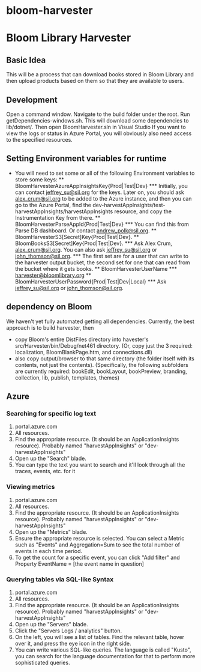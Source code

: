 # bloom-harvester
# Bloom Library Harvester
## Basic Idea
This will be a process that can download books stored in Bloom Library and then upload products based on them so that they are available to users.
## Development
Open a command window. Navigate to the build folder under the root. Run getDependencies-windows.sh. This will download some dependencies to lib/dotnet/.
Then open BloomHarvester.sln in Visual Studio
If you want to view the logs or status in Azure Portal, you will obviously also need access to the specified resources.
## Setting Environment variables for runtime
* You will need to set some or all of the following Environment variables to store some keys:
** BloomHarvesterAzureAppInsightsKey{Prod|Test|Dev}
*** Initially, you can contact jeffrey_su@sil.org for the keys. Later on, you should ask alex_crum@sil.org to be added to the Azure instance, and then you can go to the Azure Portal, find the dev-harvestAppInsights/test-harvestAppInsights/harvestAppInsights resource, and copy the Instrumentation Key from there.
** BloomHarvesterParseAppId{Prod|Test|Dev}
*** You can find this from Parse DB dashboard. Or contact andrew_polk@sil.org.
** BloomHarvesterS3[Secret]Key{Prod|Test|Dev}.
** BloomBooksS3[Secret]Key{Prod|Test|Dev}.
*** Ask Alex Crum, alex_crum@sil.org. You can also ask jeffrey_su@sil.org or john_thomson@sil.org.
*** The first set are for a user that can write to the harvester output bucket, the second set for one that can read from the bucket where it gets books.
** BloomHarvesterUserName
*** harvester@bloomlibrary.org
** BloomHarvesterUserPassword{Prod|Test|Dev|Local}
*** Ask jeffrey_su@sil.org or john_thomson@sil.org.
## dependency on Bloom
We haven't yet fully automated getting all dependencies. Currently, the best approach is to build harvester, then
- copy Bloom's entire DistFiles directory into havester's src/Harvester/bin/Debug/net461 directory. (Or, copy just the 3 required: localization, BloomBlankPage.htm, and connections.dll)
- also copy output/browser to that same directory (the folder itself with its contents, not just the contents). (Specifically, the following subfolders are currently required: bookEdit, bookLayout, bookPreview, branding, collection, lib, publish, templates, themes)
## Azure
### Searching for specific log text
1. portal.azure.com
2. All resources.
3. Find the appropriate resource. (It should be an ApplicationInsights resource). Probably named "harvestAppInsights" or "dev-harvestAppInsights"
4. Open up the "Search" blade.
5. You can type the text you want to search and it'll look through all the traces, events, etc. for it
### Viewing metrics
1. portal.azure.com
2. All resources.
3. Find the appropriate resource. (It should be an ApplicationInsights resource). Probably named "harvestAppInsights" or "dev-harvestAppInsights"
4. Open up the "Metrics" blade.
5. Ensure the appropriate resource is selected. You can select a Metric such as "Events" and Aggregation=Sum to see the total number of events in each time period.
6. To get the count for a specific event, you can click "Add filter" and Property EventName = [the event name in question]
### Querying tables via SQL-like Syntax
1. portal.azure.com
2. All resources.
3. Find the appropriate resource. (It should be an ApplicationInsights resource). Probably named "harvestAppInsights" or "dev-harvestAppInsights"
4. Open up the "Servers" blade.
5. Click the "Servers Logs / analytics" button.
6. On the left, you will see a list of tables. Find the relevant table, hover over it, and press the eye icon in the right side.
7. You can write various SQL-like queries. The language is called "Kusto", you can search for the language documentation for that to perform more sophisticated queries.
